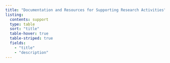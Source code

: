 ```yaml
---
title: "Documentation and Resources for Supporting Research Activities"
listing:
  contents: support
  type: table
  sort: "title"
  table-hover: true
  table-striped: true
  fields: 
    - "title"
    - "description"
---
```

